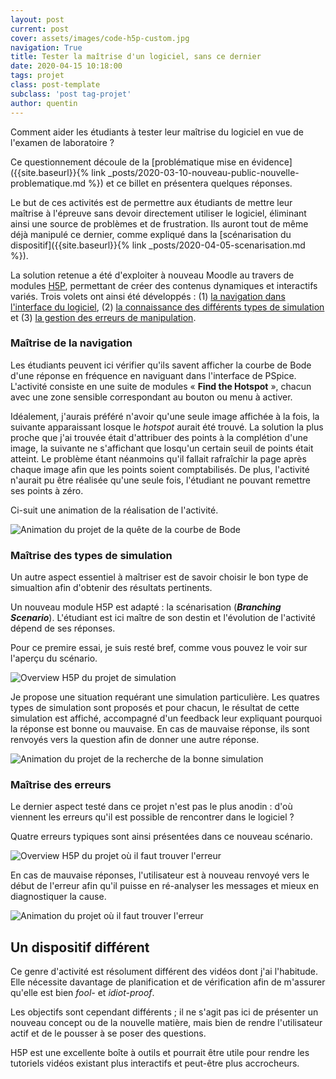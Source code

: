 ```yaml
---
layout: post
current: post
cover: assets/images/code-h5p-custom.jpg
navigation: True
title: Tester la maîtrise d'un logiciel, sans ce dernier
date: 2020-04-15 10:18:00
tags: projet
class: post-template
subclass: 'post tag-projet'
author: quentin
---
```


Comment aider les étudiants à tester leur maîtrise du logiciel en vue de l'examen de laboratoire ?

Ce questionnement découle de la [problématique mise en évidence]({{site.baseurl}}{% link _posts/2020-03-10-nouveau-public-nouvelle-problematique.md %}) et ce billet en présentera quelques réponses.


Le but de ces activités est de permettre aux étudiants de mettre leur maîtrise à l'épreuve sans devoir directement utiliser le logiciel, éliminant ainsi une source de problèmes et de frustration.
Ils auront tout de même déjà manipulé ce dernier, comme expliqué dans la [scénarisation du dispositif]({{site.baseurl}}{% link _posts/2020-04-05-scenarisation.md %}).

La solution retenue a été d'exploiter à nouveau Moodle au travers de modules [H5P](https://h5p.org/), permettant de créer des contenus dynamiques et interactifs variés.
Trois volets ont ainsi été développés : (1) [la navigation dans l'interface du logiciel](#maîtrise-de-la-navigation), (2) [la connaissance des différents types de simulation](#maîtrise-des-types-de-simulation) et (3) [la gestion des erreurs de manipulation](#maîtrise-des-erreurs).


### Maîtrise de la navigation

Les étudiants peuvent ici vérifier qu'ils savent afficher la courbe de Bode d'une réponse en fréquence en naviguant dans l'interface de PSpice.
L'activité consiste en une suite de modules « **Find the Hotspot** », chacun avec une zone sensible correspondant au bouton ou menu à activer.

Idéalement, j'aurais préféré n'avoir qu'une seule image affichée à la fois, la suivante apparaissant losque le *hotspot* aurait été trouvé.
La solution la plus proche que j'ai trouvée était d'attribuer des points à la complétion d'une image, la suivante ne s'affichant que losqu'un certain seuil de points était atteint.
Le problème étant néanmoins qu'il fallait rafraîchir la page après chaque image afin que les points soient comptabilisés. De plus, l'activité n'aurait pu être réalisée qu'une seule fois, l'étudiant ne pouvant remettre ses points à zéro.

Ci-suit une animation de la réalisation de l'activité.

![Animation du projet de la quête de la courbe de Bode](assets/images/H5P/quete-bode.gif)


### Maîtrise des types de simulation

Un autre aspect essentiel à maîtriser est de savoir choisir le bon type de simualtion afin d'obtenir des résultats pertinents.

Un nouveau module H5P est adapté : la scénarisation (***Branching Scenario***).
L'étudiant est ici maître de son destin et l'évolution de l'activité dépend de ses réponses.

Pour ce premire essai, je suis resté bref, comme vous pouvez le voir sur l'aperçu du scénario.

![Overview H5P du projet de simulation](assets/images/H5P/simu_overview.png)

Je propose une situation requérant une simulation particulière.
Les quatres types de simulation sont proposés et pour chacun, le résultat de cette simulation est affiché, accompagné d'un feedback leur expliquant pourquoi la réponse est bonne ou mauvaise.
En cas de mauvaise réponse, ils sont renvoyés vers la question afin de donner une autre réponse.


![Animation du projet de la recherche de la bonne simulation](assets/images/H5P/bonne-simu.gif)


### Maîtrise des erreurs

Le dernier aspect testé dans ce projet n'est pas le plus anodin : d'où viennent les erreurs qu'il est possible de rencontrer dans le logiciel ?

Quatre erreurs typiques sont ainsi présentées dans ce nouveau scénario.

![Overview H5P du projet où il faut trouver l'erreur](assets/images/H5P/error_overview.png)

En cas de mauvaise réponses, l'utilisateur est à nouveau renvoyé vers le début de l'erreur afin qu'il puisse en ré-analyser les messages et mieux en diagnostiquer la cause.


![Animation du projet où il faut trouver l'erreur](assets/images/H5P/serie-erreurs.gif)


## Un dispositif différent

Ce genre d'activité est résolument différent des vidéos dont j'ai l'habitude.
Elle nécessite davantage de planification et de vérification afin de m'assurer qu'elle est bien *fool-* et *idiot-proof*.

Les objectifs sont cependant différents ; il ne s'agit pas ici de présenter un nouveau concept ou de la nouvelle matière, mais bien de rendre l'utilisateur actif et de le pousser à se poser des questions.

H5P est une excellente boîte à outils et pourrait être utile pour rendre les tutoriels vidéos existant plus interactifs et peut-être plus accrocheurs.